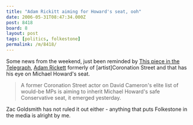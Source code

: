 ```yaml
---
title: "Adam Rickitt aiming for Howard's seat, ooh"
date: 2006-05-31T08:47:34.000Z
post: 8418
board: 8
layout: post
tags: [politics, folkestone]
permalink: /m/8418/
---
```

Some news from the weekend, just been reminded by <a href="http://www.telegraph.co.uk/news/main.jhtml?xml=/news/2006/05/31/nalist31.xml&sSheet=/news/2006/05/31/ixuknews.html">This piece in the Telegraph</a>, <a href="http://www.adamrickitt.com">Adam Rickett</a> formerly of [artist]Coronation Street and that has his eye on Michael Howard's seat.

<blockquote>A former Coronation Street actor on David Cameron's elite list of would-be MPs is aiming to inherit Michael Howard's safe Conservative seat, it emerged yesterday.</blockquote>

Zac Goldsmith has not ruled it out either - anything that puts Folkestone in the media is alright by me.
